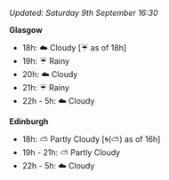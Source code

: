 *Updated: Saturday 9th September 16:30*

**Glasgow**

* 18h: :cloud: Cloudy [:umbrella: as of 18h]
* 19h: :umbrella: Rainy
* 20h: :cloud: Cloudy
* 21h: :umbrella: Rainy
* 22h - 5h: :cloud: Cloudy

**Edinburgh**

* 18h: :partly_sunny: Partly Cloudy [:cyclone:(:partly_sunny:) as of 16h]
* 19h - 21h: :partly_sunny: Partly Cloudy
* 22h - 5h: :cloud: Cloudy
